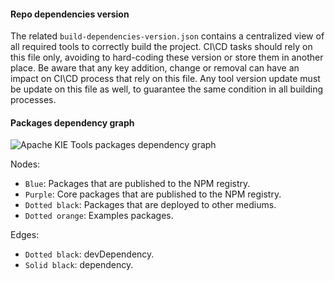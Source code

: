 <!--
   Licensed to the Apache Software Foundation (ASF) under one
   or more contributor license agreements.  See the NOTICE file
   distributed with this work for additional information
   regarding copyright ownership.  The ASF licenses this file
   to you under the Apache License, Version 2.0 (the
   "License"); you may not use this file except in compliance
   with the License.  You may obtain a copy of the License at
     http://www.apache.org/licenses/LICENSE-2.0
   Unless required by applicable law or agreed to in writing,
   software distributed under the License is distributed on an
   "AS IS" BASIS, WITHOUT WARRANTIES OR CONDITIONS OF ANY
   KIND, either express or implied.  See the License for the
   specific language governing permissions and limitations
   under the License.
-->

#### Repo dependencies version

The related `build-dependencies-version.json` contains a centralized view of all required tools to correctly
build the project. CI\CD tasks should rely on this file only, avoiding to hard-coding these version or store
them in another place. Be aware that any key addition, change or removal can have an impact on CI\CD process
that rely on this file. Any tool version update must be update on this file as well, to guarantee the same
condition in all building processes.

#### Packages dependency graph

![Apache KIE Tools packages dependency graph](https://g.gravizo.com/source/svg?https%3A%2F%2Fraw.githubusercontent.com%2Fapache%2Fincubator-kie-tools%2Fmain%2Frepo%2Fgraph.dot)

Nodes:

- `Blue`: Packages that are published to the NPM registry.
- `Purple`: Core packages that are published to the NPM registry.
- `Dotted black`: Packages that are deployed to other mediums.
- `Dotted orange`: Examples packages.

Edges:

- `Dotted black`: devDependency.
- `Solid black`: dependency.
